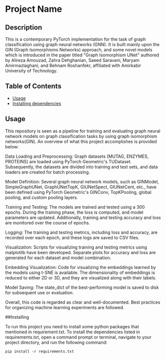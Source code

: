 # Project Name

## Description

This is a contemporary PyTorch implementation for the task of graph classification using graph neural networks (GNN). It is built mainly upon the GIN (Graph Isomorphisms Networks) approach, and some novel models which is introduced in the paper titled "Graph Isomorphism UNet" authored by Alireza Amouzad, Zahra Dehghanian, Saeed Saravani, Maryam Amirmazlaghani, and Behnam Roshanfekr, affiliated with Amirkabir University of Technology.

## Table of Contents

- [Usage](#usage)
- [Installing dependencies](#Installing)

## Usage

This repository is seen as a pipeline for training and evaluating graph neural network models on graph classification tasks by using graph isomorphism networks(GIN). An overview of what this project accomplishes is provided below:

Data Loading and Preprocessing: Graph datasets (MUTAG, ENZYMES, PROTEINS) are loaded using PyTorch Geometric's TUDataset. Subsequently, the datasets are divided into training and test sets, and data loaders are created for batch processing.

Model Definition: Several graph neural network models, such as GINModel, SimpleGraphUNet, GraphUNetTopK, GIUNetSpect, GIUNetCent, etc., have been defined using PyTorch Geometric's GINConv, TopKPooling, global pooling, and custom pooling layers.

Training and Testing: The models are trained and tested using a 300 epochs. During the training phase, the loss is computed, and model parameters are updated. Additionally, training and testing accuracy and loss are monitored over the course of epochs.

Logging: The training and testing metrics, including loss and accuracy, are recorded over each epoch, and these logs are saved to CSV files.

Visualization: Scripts for visualizing training and testing metrics using matplotlib have been developed. Separate plots for accuracy and loss are generated for each dataset and model combination.

Embedding Visualization: Code for visualizing the embeddings learned by the models using t-SNE is available. The dimensionality of embeddings is reduced to either 2D or 3D, and they are visualized along with their labels.

Model Saving: The state_dict of the best-performing model is saved to disk for subsequent use or evaluation.

Overall, this code is regarded as clear and well-documented. Best practices for organizing machine learning experiments are followed.

##Installing

To run this project you need to install some python packages that mentioned in requirement.txt. To install the dependencies listed in requirements.txt, open a command prompt or terminal, navigate to your project directory, and run the following command:

```
pip install -r requirements.txt
```
